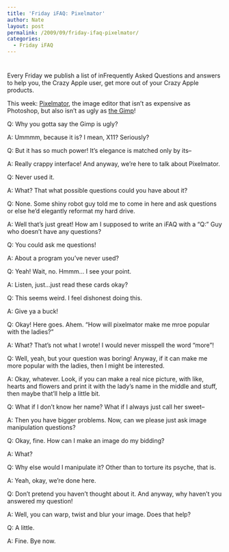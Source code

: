 ```yaml
---
title: 'Friday iFAQ: Pixelmator'
author: Nate
layout: post
permalink: /2009/09/friday-ifaq-pixelmator/
categories:
  - Friday iFAQ
---
```

# 

Every Friday we publish a list of inFrequently Asked Questions and answers to help you, the Crazy Apple user, get more out of your Crazy Apple products.

This week: [Pixelmator][1], the image editor that isn’t as expensive as Photoshop, but also isn’t as ugly as [the Gimp][2]!

 [1]: http://www.pixelmator.com/
 [2]: http://www.gimp.org/

Q: Why you gotta say the Gimp is ugly?

A: Ummmm, because it is? I mean, X11? Seriously? 

Q: But it has so much power! It’s elegance is matched only by its–

A: Really crappy interface! And anyway, we’re here to talk about Pixelmator.

Q: Never used it.

A: What? That what possible questions could you have about it?

Q: None. Some shiny robot guy told me to come in here and ask questions or else he’d elegantly reformat my hard drive.

A: Well that’s just great! How am I supposed to write an iFAQ with a “Q:” Guy who doesn’t have any questions?

Q: You could ask me questions!

A: About a program you’ve never used?

Q: Yeah! Wait, no. Hmmm… I see your point.

A: Listen, just…just read these cards okay?

Q: This seems weird. I feel dishonest doing this.

A: Give ya a buck!

Q: Okay! Here goes. Ahem. “How will pixelmator make me mroe popular with the ladies?”

A: What? That’s not what I wrote! I would never misspell the word “more”!

Q: Well, yeah, but your question was boring! Anyway, if it can make me more popular with the ladies, then I might be interested.

A: Okay, whatever. Look, if you can make a real nice picture, with like, hearts and flowers and print it with the lady’s name in the middle and stuff, then maybe that’ll help a little bit.

Q: What if I don’t know her name? What if I always just call her sweet–

A: Then you have bigger problems. Now, can we please just ask image manipulation questions?

Q: Okay, fine. How can I make an image do my bidding?

A: What?

Q: Why else would I manipulate it? Other than to torture its psyche, that is.

A: Yeah, okay, we’re done here. 

Q: Don’t pretend you haven’t thought about it. And anyway, why haven’t you answered my question!

A: Well, you can warp, twist and blur your image. Does that help?

Q: A little. 

A: Fine. Bye now.